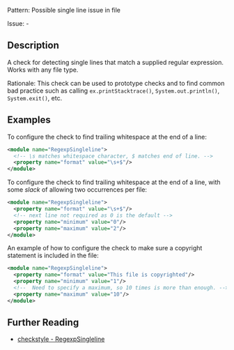 Pattern: Possible single line issue in file

Issue: -

## Description

A check for detecting single lines that match a supplied regular expression. Works with any file type. 

Rationale: This check can be used to prototype checks and to find common bad practice such as calling `ex.printStacktrace()`, `System.out.println()`, `System.exit()`, etc. 

## Examples

To configure the check to find trailing whitespace at the end of a line: 


```xml
<module name="RegexpSingleline">
  <!-- \s matches whitespace character, $ matches end of line. -->
  <property name="format" value="\s+$"/>
</module>
```
        

To configure the check to find trailing whitespace at the end of a line, with some _slack_ of allowing two occurrences per file: 


```xml
<module name="RegexpSingleline">
  <property name="format" value="\s+$"/>
  <!-- next line not required as 0 is the default -->
  <property name="minimum" value="0"/>
  <property name="maximum" value="2"/>
</module>
```
        

An example of how to configure the check to make sure a copyright statement is included in the file: 


```xml
<module name="RegexpSingleline">
  <property name="format" value="This file is copyrighted"/>
  <property name="minimum" value="1"/>
  <!--  Need to specify a maximum, so 10 times is more than enough. -->
  <property name="maximum" value="10"/>
</module>
```

## Further Reading

* [checkstyle - RegexpSingleline](https://checkstyle.sourceforge.io/checks/regexp/regexpsingleline.html#RegexpSingleline)
